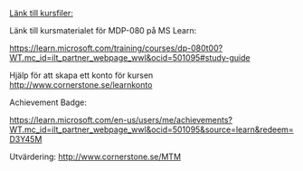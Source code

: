 

[Länk till kursfiler:](https://1drv.ms/f/c/fb5c7f8b8caa2fb7/EqCR3wq2mlVMp2PEyNRvEN8B8t9o89vfTLNQT4tzOXNSBg?e=ZaZmxg)

Länk till kursmaterialet för MDP-080 på MS Learn:

https://learn.microsoft.com/training/courses/dp-080t00?WT.mc_id=ilt_partner_webpage_wwl&ocid=501095#study-guide

Hjälp för att skapa ett konto för kursen http://www.cornerstone.se/learnkonto

Achievement Badge:

https://learn.microsoft.com/en-us/users/me/achievements?WT.mc_id=ilt_partner_webpage_wwl&ocid=501095&source=learn&redeem=D3Y45M

Utvärdering:  http://www.cornerstone.se/MTM

 



